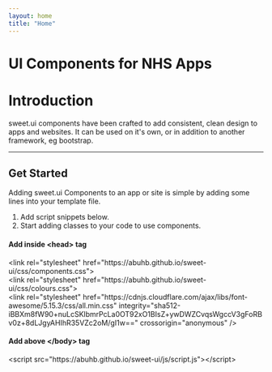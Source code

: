 ```yaml
---
layout: home
title: "Home"
---
```


<div class="nhs-hero nhs-fancy">
<h1>UI Components for NHS Apps</h1>
</div>
<h1 class="fancy-text">Introduction</h1>

sweet.ui components have been crafted to add consistent, clean design to apps and websites. It can be used on it's own, or in addition to another framework, eg bootstrap.

---

<h2 class="fancy-text">Get Started</h2>

Adding sweet.ui Components to an app or site is simple by adding some lines into your template file.

1. Add script snippets below.
2. Start adding classes to your code to use components.
   <br />

#### Add inside &lt;head&gt; tag

<div id="code">
<p>&lt;link rel="stylesheet" href="https://abuhb.github.io/sweet-ui/css/components.css"&gt;<br />&lt;link rel="stylesheet" href="https://abuhb.github.io/sweet-ui/css/colours.css"&gt;<br />&lt;link rel="stylesheet" href="https://cdnjs.cloudflare.com/ajax/libs/font-awesome/5.15.3/css/all.min.css" integrity="sha512-iBBXm8fW90+nuLcSKlbmrPcLa0OT92xO1BIsZ+ywDWZCvqsWgccV3gFoRBv0z+8dLJgyAHIhR35VZc2oM/gI1w==" crossorigin="anonymous" /&gt;</p>
</div>

#### Add above &lt;/body&gt; tag

<div id="code">
<p>&lt;script src="https://abuhb.github.io/sweet-ui/js/script.js"&gt;&lt;/script&gt;</p>
</div>

<script>
window.onload = function() {
  document.getElementById('intro').className = 'nhs-fancy2';
};
</script>

